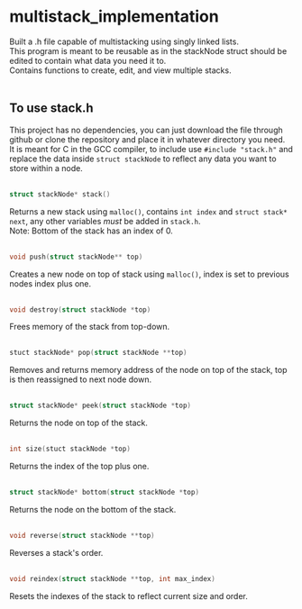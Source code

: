 # multistack_implementation  
Built a .h file capable of multistacking using singly linked lists.  
This program is meant to be reusable as in the stackNode struct should be edited to contain what data you need it to.  
Contains functions to create, edit, and view multiple stacks.
<br><br>

## To use stack.h

This project has no dependencies, you can just download the file through github or clone the repository and place it in whatever directory you need.  
It is meant for C in the GCC compiler, to include use ```#include "stack.h"``` and replace the data inside ```struct stackNode``` to reflect any data you want to store within a node.
<br><br>

```c
struct stackNode* stack()
```
Returns a new stack using ```malloc()```, contains ```int index``` and ```struct stack* next```, any other variables *must* be added in ```stack.h```.  
Note: Bottom of the stack has an index of 0.<br><br>

```c
void push(struct stackNode** top)  
```
Creates a new node on top of stack using ```malloc()```, index is set to previous nodes index plus one.<br><br>
  
```c
void destroy(struct stackNode *top)  
```
Frees memory of the stack from top-down.<br><br>
  
```c 
stuct stackNode* pop(struct stackNode **top)
```
Removes and returns memory address of the node on top of the stack, top is then reassigned to next node down.<br><br>

```c
struct stackNode* peek(struct stackNode *top)
```
Returns the node on top of the stack.<br><br>

```c
int size(stuct stackNode *top)  
```
Returns the index of the top plus one.<br><br>

```c
struct stackNode* bottom(struct stackNode *top)
```
Returns the node on the bottom of the stack.<br><br>

```c
void reverse(struct stackNode **top)
```
Reverses a stack's order.<br><br>

```c
void reindex(struct stackNode **top, int max_index)
```
Resets the indexes of the stack to reflect current size and order.
